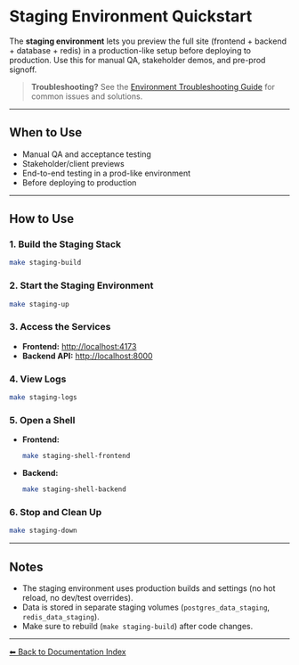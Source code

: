 # Staging Environment Quickstart

The **staging environment** lets you preview the full site (frontend + backend + database + redis) in a production-like setup before deploying to production. Use this for manual QA, stakeholder demos, and pre-prod signoff.

> **Troubleshooting?** See the [Environment Troubleshooting Guide](env_troubleshooting.md) for common issues and solutions.

---

## When to Use
- Manual QA and acceptance testing
- Stakeholder/client previews
- End-to-end testing in a prod-like environment
- Before deploying to production

---

## How to Use

### 1. Build the Staging Stack
```bash
make staging-build
```

### 2. Start the Staging Environment
```bash
make staging-up
```

### 3. Access the Services
- **Frontend:** [http://localhost:4173](http://localhost:4173)
- **Backend API:** [http://localhost:8000](http://localhost:8000)

### 4. View Logs
```bash
make staging-logs
```

### 5. Open a Shell
- **Frontend:**
  ```bash
  make staging-shell-frontend
  ```
- **Backend:**
  ```bash
  make staging-shell-backend
  ```

### 6. Stop and Clean Up
```bash
make staging-down
```

---

## Notes
- The staging environment uses production builds and settings (no hot reload, no dev/test overrides).
- Data is stored in separate staging volumes (`postgres_data_staging`, `redis_data_staging`).
- Make sure to rebuild (`make staging-build`) after code changes.

---

[⬅ Back to Documentation Index](README.md) 
